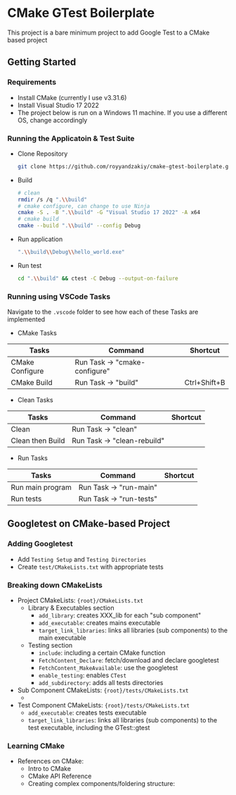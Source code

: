 # CMake GTest Boilerplate

This project is a bare minimum project to add Google Test to a CMake based project

## Getting Started
### Requirements
- Install CMake (currently I use v3.31.6)
- Install Visual Studio 17 2022
- The project below is run on a Windows 11 machine. If you use a different OS, change accordingly

### Running the Applicatoin & Test Suite
- Clone Repository
    ```bash
    git clone https://github.com/royyandzakiy/cmake-gtest-boilerplate.git
    ```

- Build
    ```bash
    # clean
    rmdir /s /q ".\\build"
    # cmake configure, can change to use Ninja
    cmake -S . -B ".\\build" -G "Visual Studio 17 2022" -A x64
    # cmake build
    cmake --build ".\\build" --config Debug
    ```

- Run application
    ```bash
    ".\\build\\Debug\\hello_world.exe"
    ```

- Run test
    ```bash
    cd ".\\build" && ctest -C Debug --output-on-failure
    ```

### Running using VSCode Tasks

Navigate to the `.vscode` folder to see how each of these Tasks are implemented

- CMake Tasks

| Tasks                 | Command                       | Shortcut      |
| ---                   | ---                           | ---           | 
| CMake Configure       | Run Task → "cmake-configure"  | 
| CMake Build           | Run Task → "build"            | Ctrl+Shift+B  | 

- Clean Tasks

| Tasks                 | Command                       | Shortcut      |
| ---                   | ---                           | ---           | 
| Clean                 | Run Task → "clean"            | 
| Clean then Build      | Run Task → "clean-rebuild"    | 

- Run Tasks

| Tasks                 | Command                       | Shortcut      |
| ---                   | ---                           | ---           | 
| Run main program      | Run Task → "run-main"         | 
| Run tests             | Run Task → "run-tests"        | 

## Googletest on CMake-based Project
### Adding Googletest
- Add `Testing Setup` and `Testing Directories`
- Create `test/CMakeLists.txt` with appropriate tests

### Breaking down CMakeLists
- Project CMakeLists: `{root}/CMakeLists.txt`
    - Library & Executables section
        - `add_library`: creates XXX_lib for each "sub component"
        - `add_executable`: creates mains executable
        - `target_link_libraries`: links all libraries (sub components) to the main executable
    - Testing section
        - `include`: including a certain CMake function
        - `FetchContent_Declare`: fetch/download and declare googletest
        - `FetchContent_MakeAvailable`: use the googletest
        - `enable_testing`: enables `CTest`
        - `add_subdirectory`: adds all tests directories
- Sub Component CMakeLists: `{root}/tests/CMakeLists.txt`
    - <TBD>
- Test Component CMakeLists: `{root}/tests/CMakeLists.txt`
    - `add_executable`: creates tests executable
    - `target_link_libraries`: links all libraries (sub components) to the test executable, including the GTest::gtest

### Learning CMake
- References on CMake:
    - Intro to CMake
    - CMake API Reference
    - Creating complex components/foldering structure: <TBD>